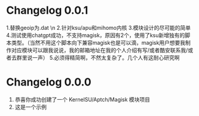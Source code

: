 # Changelog 0.0.1
1.替换geoip为.dat \n
2.针对ksu/apu和mihomo内核
3.模块设计的尽可能的简单
4.测试使用chatgpt成功，不支持magisk，原因有2个，使用了ksu新增独有的脚本类型。（当然不用这个脚本向下兼容magisk也是可以滴，magisk用户想要我制作对应模块可以跟我说说，我的邮箱地址在我的个人介绍有写/或者酷安联系我/或者去群里说一声）
5.必须得精简啊，不然太复杂了。几个人有这耐心研究啊



# Changelog 0.0.0

1. 恭喜你成功创建了一个 KernelSU/Aptch/Magisk 模块项目
2. 这是一个示例

